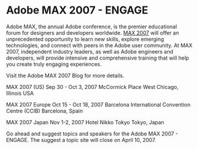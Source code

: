 # Adobe MAX 2007 - ENGAGE

Adobe MAX, the annual Adobe conference, is the premier educational forum for designers and developers worldwide. <a href="http://adobemax2007.com/">MAX 2007</a> will offer an unprecedented opportunity to learn new skills, explore emerging technologies, and connect with peers in the Adobe user community. At MAX 2007, independent industry leaders, as well as Adobe engineers and developers, will provide intensive and comprehensive training that will help you create truly engaging experiences.

Visit the Adobe MAX 2007 Blog for more details.

MAX 2007 (US)
Sep 30 - Oct 3, 2007
McCormick Place West
Chicago, Illinois USA

MAX 2007 Europe
Oct 15 - Oct 18, 2007
Barcelona International Convention Centre (CCIB)
Barcelona, Spain

MAX 2007 Japan
Nov 1-2, 2007
Hotel Nikko Tokyo
Tokyo, Japan

Go ahead and suggest topics and speakers for the Adobe MAX 2007 - ENGAGE. The suggest a topic site will close on April 10, 2007.
